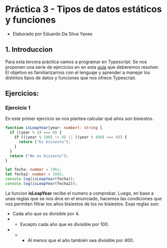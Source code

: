 # Práctica 3 - Tipos de datos estáticos y funciones
* Elaborado por Eduardo Da Silva Yanes

## 1. Introduccion
Para esta tercera práctica vamos a programar en Typescript. Se nos proponen una serie de ejercicios en en esta [guia](https://ull-esit-inf-dsi-2021.github.io/prct03-types-functions/) que deberemos resolver. El objetivo es familiarizarnos con el lenguaje y aprender a manejar los distintos tipos de datos y funciones que nos ofrece Typescript.

## Ejercicios:

### Ejercicio 1
En este primer ejercicio se nos plantea calcular qué años son bisiestos.
```typescript
function isLeapYear(year: number): string {
  if ((year % 4) === 0) {
    if (((year % 100) != 0) || ((year % 400) === 0)) {
      return ("Es bisiesto");
    }
  }
  return ("No es bisiesto");
}

let fecha: number = 1961;
let fecha2: number = 1992;
console.log(isLeapYear(fecha));
console.log(isLeapYear(fecha2));
```
La funcion **isLeapYear** recibe el numero a comprobar. Luego, en base a unas reglas que se nos dice en el enunciado, hacemos las condiciones que nos permiten filtrar los años bisiestos de los no bisiestos.
Esas reglas son:
* Cada año que es divisible por 4.
* * Excepto cada año que es divisible por 100.
* * * Al menos que el año también sea divisible por 400.
